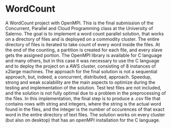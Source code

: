# WordCount
A WordCount project with OpenMPI.
This is the final submission of the Concurrent, Parallel and Cloud Programming class at the University of Salerno.
The goal is to implement a word count parallel solution, that works on a directory of files and is deployed on a commodity cluster. 
The entire directory of files is iterated to take count of every word inside the files. At the end of the counting, a partition is created for each file, and every slave gets the assigned portion.
The OpenMPI library is available for C language and many others, but in this case it was necessary to use the C language and to deploy the project on a AWS cluster, consisting of 
8 instances of x2large machines.
The approach for the final solution is not a sequential approach, but, indeed, a concurrent, distributed, approach. 
Speedup, strong and weak scalability are the main aspects to optimize during the testing and implementation of the solution.
Test test files are not included, and the solution is not fully optimal due to a problem in the preprocessing of the files.
In this implementation, the final step is to produce a .csv file that contains rows with string and integers, where the string is the actual word found in the files, and the integer is the number of occurences of that exact word in the entire directory of text files.
The solution works on every cluster (but also on desktop) that has an openMPI installation for the C language.

